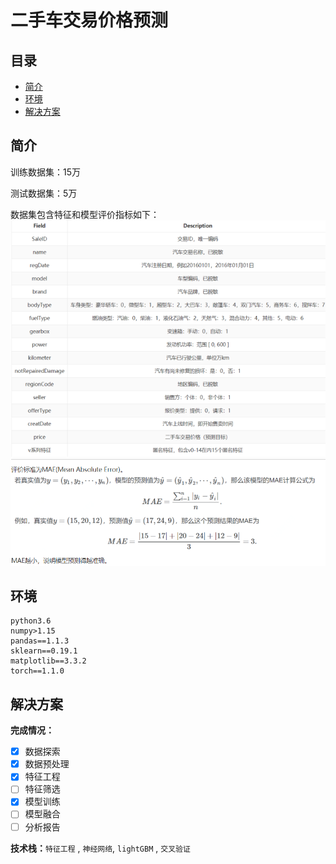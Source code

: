 # 二手车交易价格预测


## 目录
- [简介](#简介)
- [环境](#环境)
- [解决方案](#解决方案)

## 简介

训练数据集：15万

测试数据集：5万

数据集包含特征和模型评价指标如下：
![字段](https://github.com/xumoremore/project_one/blob/main/data/readme_img/columns.png)
![评价指标](https://github.com/xumoremore/project_one/blob/main/data/readme_img/loss.png)


## 环境
    python3.6
    numpy>1.15
    pandas==1.1.3
    sklearn==0.19.1
    matplotlib==3.3.2
    torch==1.1.0

## 解决方案

**完成情况：**
- [x] 数据探索
- [x] 数据预处理
- [x] 特征工程
- [ ] 特征筛选
- [x] 模型训练
- [ ] 模型融合
- [ ] 分析报告

**技术栈：**`特征工程` , `神经网络`, `lightGBM` , `交叉验证`


